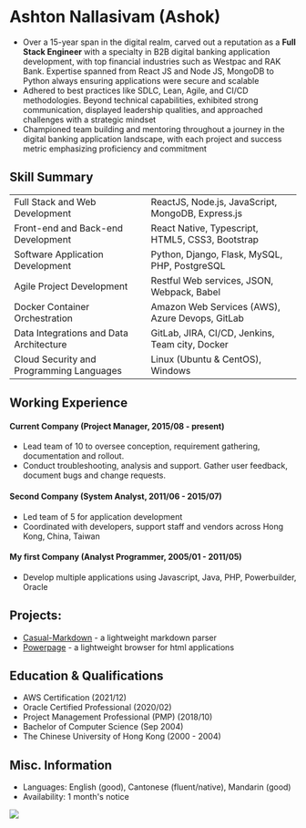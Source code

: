 # Ashton Nallasivam (Ashok)

* Over a 15-year span in the digital realm, carved out a reputation as a **Full Stack Engineer** with a specialty in B2B digital banking application development, with top financial industries such as Westpac and RAK Bank. Expertise spanned from React JS and Node JS, MongoDB to Python always ensuring applications were secure and scalable
* Adhered to best practices like SDLC, Lean, Agile, and CI/CD methodologies. Beyond technical capabilities, exhibited strong communication, displayed leadership qualities, and approached challenges with a strategic mindset
* Championed team building and mentoring throughout a journey in the digital banking application landscape, with each project and success metric emphasizing proficiency and commitment

## Skill Summary

|        |           | 
| --- | ----------- |
| Full Stack and Web Development | ReactJS, Node.js, JavaScript, MongoDB, Express.js
Front-end and Back-end Development | React Native, Typescript, HTML5, CSS3, Bootstrap
Software Application Development | Python, Django, Flask, MySQL, PHP, PostgreSQL
Agile Project Development | Restful Web services, JSON, Webpack, Babel
Docker Container Orchestration | Amazon Web Services (AWS), Azure Devops, GitLab
Data Integrations and Data Architecture | GitLab, JIRA, CI/CD, Jenkins, Team city, Docker
Cloud Security and Programming Languages | Linux (Ubuntu & CentOS), Windows

## Working Experience

#### Current Company (Project Manager, 2015/08 - present) 

* Lead team of 10 to oversee conception, requirement gathering, documentation and rollout.
* Conduct troubleshooting, analysis and support. Gather user feedback, document bugs and change requests.

#### Second Company (System Analyst, 2011/06 - 2015/07) 

* Led team of 5 for application development
* Coordinated with developers, support staff and vendors across Hong Kong, China, Taiwan

#### My first Company (Analyst Programmer, 2005/01 - 2011/05)

* Develop multiple applications using Javascript, Java, PHP, Powerbuilder, Oracle

## Projects: 

* [Casual-Markdown](https://github.com/casualwriter/powerpage) - a lightweight markdown parser
* [Powerpage](https://github.com/casualwriter/powerpage) - a lightweight browser for html applications

## Education & Qualifications

* AWS Certification (2021/12)
* Oracle Certified Professional (2020/02)
* Project Management Professional (PMP) (2018/10)
* Bachelor of Computer Science (Sep 2004)
* The Chinese University of Hong Kong (2000 - 2004)

## Misc. Information

* Languages: English (good), Cantonese (fluent/native), Mandarin (good)
* Availability: 1 month's notice

![](https://github-readme-stats.vercel.app/api/top-langs/?username=ashoknallasivam&layout=compact)
<!--
**ashoknallasivam/ashoknallasivam** is a ✨ _special_ ✨ repository because its `README.md` (this file) appears on your GitHub profile.

Here are some ideas to get you started:

- 🔭 I’m currently working on ...
- 🌱 I’m currently learning ...
- 👯 I’m looking to collaborate on ...
- 🤔 I’m looking for help with ...
- 💬 Ask me about ...
- 📫 How to reach me: ...
- 😄 Pronouns: ...
- ⚡ Fun fact: ...
-->
